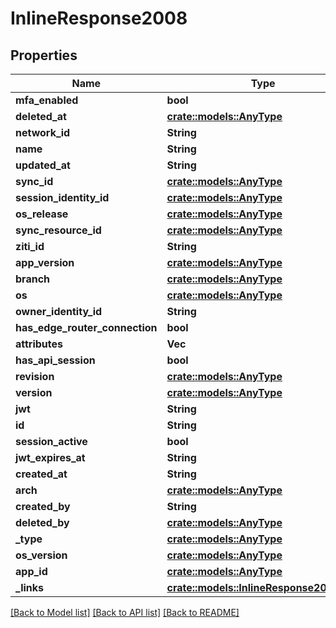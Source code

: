 # InlineResponse2008

## Properties

Name | Type | Description | Notes
------------ | ------------- | ------------- | -------------
**mfa_enabled** | **bool** |  | 
**deleted_at** | [**crate::models::AnyType**](.md) |  | 
**network_id** | **String** |  | 
**name** | **String** |  | 
**updated_at** | **String** |  | 
**sync_id** | [**crate::models::AnyType**](.md) |  | 
**session_identity_id** | [**crate::models::AnyType**](.md) |  | 
**os_release** | [**crate::models::AnyType**](.md) |  | 
**sync_resource_id** | [**crate::models::AnyType**](.md) |  | 
**ziti_id** | **String** |  | 
**app_version** | [**crate::models::AnyType**](.md) |  | 
**branch** | [**crate::models::AnyType**](.md) |  | 
**os** | [**crate::models::AnyType**](.md) |  | 
**owner_identity_id** | **String** |  | 
**has_edge_router_connection** | **bool** |  | 
**attributes** | **Vec<String>** |  | 
**has_api_session** | **bool** |  | 
**revision** | [**crate::models::AnyType**](.md) |  | 
**version** | [**crate::models::AnyType**](.md) |  | 
**jwt** | **String** |  | 
**id** | **String** |  | 
**session_active** | **bool** |  | 
**jwt_expires_at** | **String** |  | 
**created_at** | **String** |  | 
**arch** | [**crate::models::AnyType**](.md) |  | 
**created_by** | **String** |  | 
**deleted_by** | [**crate::models::AnyType**](.md) |  | 
**_type** | [**crate::models::AnyType**](.md) |  | 
**os_version** | [**crate::models::AnyType**](.md) |  | 
**app_id** | [**crate::models::AnyType**](.md) |  | 
**_links** | [**crate::models::InlineResponse200Links**](inline_response_200__links.md) |  | 

[[Back to Model list]](../README.md#documentation-for-models) [[Back to API list]](../README.md#documentation-for-api-endpoints) [[Back to README]](../README.md)


